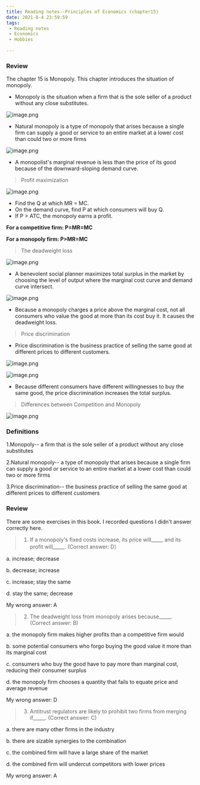 ```yaml
---
title: Reading notes--Principles of Economics (chapter15)
date: 2021-8-4 23:59:59
tags:
 - Reading notes
 - Economics
 - Hobbies
 
---
```


### Review

The chapter 15 is Monopoly. This chapter introduces the situation of monopoly.

* Monopoly is the situation when a firm that is the sole seller of a product without any close substitutes.

![image.png](https://i.loli.net/2021/08/04/P2bMGAODcQ9XmyH.png)

* Natural monopoly is a type of monopoly that arises because a single firm can supply a  good or service to an entire market at a lower cost than could two or more firms

![image.png](https://i.loli.net/2021/08/04/IvF6A2sSkRicqjU.png)

* A monopolist's marginal revenue is less than the price of its good because of the downward-sloping demand curve.

> Profit maximization

![image.png](https://i.loli.net/2021/08/04/VEoBq2eclADRg8t.png)

* Find the Q at which MR = MC.
* On the demand curve, find P at which consumers will buy Q.
* If P > ATC, the monopoly earns a profit.

**For a competitive firm: P=MR=MC**

**For a monopoly firm: P>MR=MC**

> The deadweight loss

![image.png](https://i.loli.net/2021/08/04/cAkUDBSeICVGoXY.png)

* A benevolent social planner maximizes total surplus in the market by choosing the level of output where the marginal cost curve and demand curve intersect.

![image.png](https://i.loli.net/2021/08/04/gPQb2JnkvRZD3Xa.png)

* Because a monopoly charges a price above the marginal cost, not all consumers who value the good at more than its cost buy it. It causes the deadweight loss.

> Price discrimination

* Price discrimination is the business practice of selling the same good at different prices to different customers.

![image.png](https://i.loli.net/2021/08/04/rBiSuRNO26y4MKI.png)

![image.png](https://i.loli.net/2021/08/04/MT26p1jIhuLRE8Z.png)

* Because different consumers have different willingnesses to buy the same good, the price discrimination increases the total surplus.

> Differences between Competition and Monopoly

![image.png](https://i.loli.net/2021/08/04/jTmZ8XaHGLBxDIi.png)

### Definitions

1.Monopoly-- a firm that is the sole seller of a product without any close substitutes

2.Natural monopoly-- a type of monopoly that arises because a single firm can supply a  good or service to an entire market at a lower cost than could two or more firms

3.Price discrimination-- the business practice of selling the same good at different prices to different customers

### Review

There are some exercises in this book. I recorded questions I didn't answer correctly here.

>1. If a monopoly's fixed costs increase, its price will_____ and its profit will_____. (Correct answer: D）

a. increase; decrease

b. decrease; increase

c. increase; stay the same

d. stay the same; decrease

My wrong answer: A

>2. The deadweight loss from monopoly arises because_____. (Correct answer: B)

a. the monopoly firm makes higher profits than a competitive firm would

b. some potential consumers who forgo buying the good value it more than its marginal cost

c. consumers who buy the good have to pay more than marginal cost, reducing their consumer surplus

d. the monopoly firm chooses a quantity that fails to equate price and average revenue

My wrong answer: D

>3. Antitrust regulators are likely to prohibit two firms from merging if_____. (Correct answer: C)

a. there are many other firms in the industry

b. there are sizable synergies to the combination

c. the combined firm will have a large share of the market

d. the combined firm will undercut competitors with lower prices

My wrong answer: A

